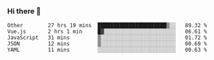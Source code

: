 ### Hi there 👋

<!--
**Hundeklemmen/Hundeklemmen** is a ✨ _special_ ✨ repository because its `README.md` (this file) appears on your GitHub profile.

Here are some ideas to get you started:

- 🔭 I’m currently working on ...
- 🌱 I’m currently learning ...
- 👯 I’m looking to collaborate on ...
- 🤔 I’m looking for help with ...
- 💬 Ask me about ...
- 📫 How to reach me: ...
- 😄 Pronouns: ...
- ⚡ Fun fact: ...
-->
<!--START_SECTION:waka-->
```text
Other        27 hrs 19 mins  ██████████████████████▒░░   89.32 % 
Vue.js       2 hrs 1 min     █▓░░░░░░░░░░░░░░░░░░░░░░░   06.61 % 
JavaScript   31 mins         ▒░░░░░░░░░░░░░░░░░░░░░░░░   01.72 % 
JSON         12 mins         ▒░░░░░░░░░░░░░░░░░░░░░░░░   00.69 % 
YAML         11 mins         ░░░░░░░░░░░░░░░░░░░░░░░░░   00.63 % 
```
<!--END_SECTION:waka-->
